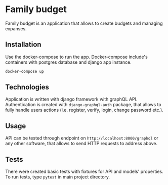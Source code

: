 # Family budget

Family budget is an application that allows to create budgets and managing expanses.

## Installation

Use the docker-compose to run the app. Docker-compose include's containers with postgres database and django app instance.

```bash
docker-compose up
```

## Technologies
Application is written with django framework with graphQL API. Authentication is created with `django-graphql-auth` package, that allows to fully handle users actions (i.e. register, verify, login, change password etc.). 
## Usage
API can be tested through endpoint on `http://localhost:8000/graphql` or any other software, that allows to send  HTTP requests to address above.
## Tests
There were created basic tests with fixtures for API and models' properties. To run tests, type `pytest` in main project directory.